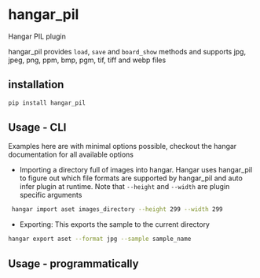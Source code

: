 # hangar_pil
Hangar PIL plugin

hangar_pil provides `load`, `save` and `board_show` methods and supports jpg, jpeg, png, ppm, bmp, pgm, tif, tiff and webp files

## installation
```bash
pip install hangar_pil
```

## Usage - CLI
Examples here are with minimal options possible, checkout the hangar documentation for all available options

- Importing a directory full of images into hangar. Hangar uses hangar_pil to figure out which file formats are supported by hangar_pil and auto infer plugin at runtime. Note that `--height` and `--width` are plugin specific arguments
```bash
 hangar import aset images_directory --height 299 --width 299
 ```

- Exporting: This exports the sample to the current directory
```bash
hangar export aset --format jpg --sample sample_name
```

## Usage - programmatically